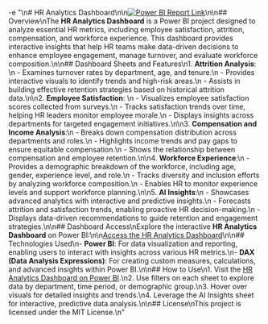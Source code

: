 -e "\n# HR Analytics Dashboard\n\n[![Power BI Report Link](https://img.shields.io/badge/PowerBI-Report-blue?style=flat&logo=Power-BI)](https://app.powerbi.com/groups/me/reports/a33cebb1-a8b6-4c7a-887d-21dade72c791?ctid=d1244466-1f7c-462f-810c-84815a170943&pbi_source=linkShare)\n\n## Overview\nThe **HR Analytics Dashboard** is a Power BI project designed to analyze essential HR metrics, including employee satisfaction, attrition, compensation, and workforce experience. This dashboard provides interactive insights that help HR teams make data-driven decisions to enhance employee engagement, manage turnover, and evaluate workforce composition.\n\n## Dashboard Sheets and Features\n1. **Attrition Analysis**: \n   - Examines turnover rates by department, age, and tenure.\n   - Provides interactive visuals to identify trends and high-risk areas.\n   - Assists in building effective retention strategies based on historical attrition data.\n\n2. **Employee Satisfaction**: \n   - Visualizes employee satisfaction scores collected from surveys.\n   - Tracks satisfaction trends over time, helping HR leaders monitor employee morale.\n   - Displays insights across departments for targeted engagement initiatives.\n\n3. **Compensation and Income Analysis**:\n   - Breaks down compensation distribution across departments and roles.\n   - Highlights income trends and pay gaps to ensure equitable compensation.\n   - Shows the relationship between compensation and employee retention.\n\n4. **Workforce Experience**:\n   - Provides a demographic breakdown of the workforce, including age, gender, experience level, and role.\n   - Tracks diversity and inclusion efforts by analyzing workforce composition.\n   - Enables HR to monitor experience levels and support workforce planning.\n\n5. **AI Insights**:\n   - Showcases advanced analytics with interactive and predictive insights.\n   - Forecasts attrition and satisfaction trends, enabling proactive HR decision-making.\n   - Displays data-driven recommendations to guide retention and engagement strategies.\n\n## Dashboard Access\nExplore the interactive **HR Analytics Dashboard** on Power BI:\n\n[Access the HR Analytics Dashboard](https://app.powerbi.com/groups/me/reports/a33cebb1-a8b6-4c7a-887d-21dade72c791?ctid=d1244466-1f7c-462f-810c-84815a170943&pbi_source=linkShare)\n\n## Technologies Used\n- **Power BI**: For data visualization and reporting, enabling users to interact with insights across various HR metrics.\n- **DAX (Data Analysis Expressions)**: For creating custom measures, calculations, and advanced insights within Power BI.\n\n## How to Use\n1. Visit the [HR Analytics Dashboard on Power BI](https://app.powerbi.com/groups/me/reports/a33cebb1-a8b6-4c7a-887d-21dade72c791?ctid=d1244466-1f7c-462f-810c-84815a170943&pbi_source=linkShare).\n2. Use filters on each sheet to explore data by department, time period, or demographic group.\n3. Hover over visuals for detailed insights and trends.\n4. Leverage the AI Insights sheet for interactive, predictive data analysis.\n\n## License\nThis project is licensed under the MIT License.\n" 
